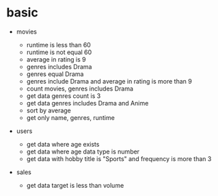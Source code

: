 # basic

- movies

  - runtime is less than 60
  - runtime is not equal 60
  - average in rating is 9
  - genres includes Drama
  - genres equal Drama
  - genres include Drama and average in rating is more than 9
  - count movies, genres includes Drama
  - get data genres count is 3
  - get data genres includes Drama and Anime
  - sort by average
  - get only name, genres, runtime

- users

  - get data where age exists
  - get data where age data type is number
  - get data with hobby title is "Sports" and frequency is more than 3

- sales
  - get data target is less than volume
